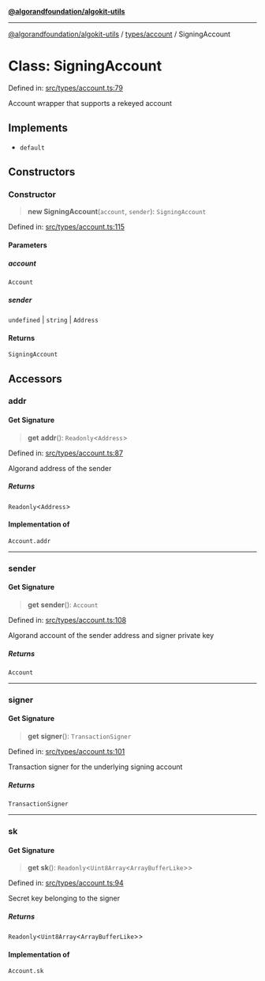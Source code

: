 [**@algorandfoundation/algokit-utils**](../../../README.md)

***

[@algorandfoundation/algokit-utils](../../../README.md) / [types/account](../README.md) / SigningAccount

# Class: SigningAccount

Defined in: [src/types/account.ts:79](https://github.com/algorandfoundation/algokit-utils-ts/blob/main/src/types/account.ts#L79)

Account wrapper that supports a rekeyed account

## Implements

- `default`

## Constructors

### Constructor

> **new SigningAccount**(`account`, `sender`): `SigningAccount`

Defined in: [src/types/account.ts:115](https://github.com/algorandfoundation/algokit-utils-ts/blob/main/src/types/account.ts#L115)

#### Parameters

##### account

`Account`

##### sender

`undefined` | `string` | `Address`

#### Returns

`SigningAccount`

## Accessors

### addr

#### Get Signature

> **get** **addr**(): `Readonly`\<`Address`\>

Defined in: [src/types/account.ts:87](https://github.com/algorandfoundation/algokit-utils-ts/blob/main/src/types/account.ts#L87)

Algorand address of the sender

##### Returns

`Readonly`\<`Address`\>

#### Implementation of

`Account.addr`

***

### sender

#### Get Signature

> **get** **sender**(): `Account`

Defined in: [src/types/account.ts:108](https://github.com/algorandfoundation/algokit-utils-ts/blob/main/src/types/account.ts#L108)

Algorand account of the sender address and signer private key

##### Returns

`Account`

***

### signer

#### Get Signature

> **get** **signer**(): `TransactionSigner`

Defined in: [src/types/account.ts:101](https://github.com/algorandfoundation/algokit-utils-ts/blob/main/src/types/account.ts#L101)

Transaction signer for the underlying signing account

##### Returns

`TransactionSigner`

***

### sk

#### Get Signature

> **get** **sk**(): `Readonly`\<`Uint8Array`\<`ArrayBufferLike`\>\>

Defined in: [src/types/account.ts:94](https://github.com/algorandfoundation/algokit-utils-ts/blob/main/src/types/account.ts#L94)

Secret key belonging to the signer

##### Returns

`Readonly`\<`Uint8Array`\<`ArrayBufferLike`\>\>

#### Implementation of

`Account.sk`
